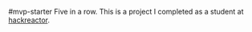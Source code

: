 #mvp-starter
Five in a row.
This is a project I completed as a student at [hackreactor](http://hackreactor.com).
